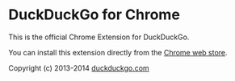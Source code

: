 # DuckDuckGo for Chrome

This is the official Chrome Extension for DuckDuckGo.

You can install this extension directly from the [Chrome web store](https://chrome.google.com/webstore/detail/duckduckgo-for-chrome/bpphkkgodbfncbcpgopijlfakfgmclao?hl=en).

Copyright (c) 2013-2014 [duckduckgo.com](https://duckduckgo.com)
